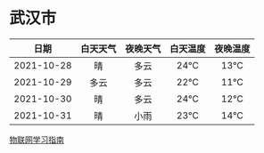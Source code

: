# 武汉市
|日期|白天天气|夜晚天气|白天温度|夜晚温度|
|:--:|:--:|:--:|:--:|:--:|
|2021-10-28|晴|多云|24℃|13℃|
|2021-10-29|多云|多云|22℃|11℃|
|2021-10-30|晴|多云|24℃|12℃|
|2021-10-31|晴|小雨|23℃|14℃|
 
[物联网学习指南](http://doc.lziqi.top/IoT)
